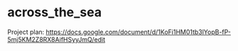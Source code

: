 # across_the_sea

Project plan: https://docs.google.com/document/d/1KoFi1HM01tb3lYopB-fP-5mj5KM2Z8RX8AifHSyyJmQ/edit

